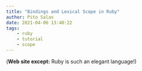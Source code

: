 ```yaml
---
title: "Bindings and Lexical Scope in Ruby"
author: Pito Salas
date: 2021-04-06 13:40:22
tags:
    - ruby
    - tutorial
    - scope
---
```



(**Web site except:** Ruby is such an elegant language!) 
